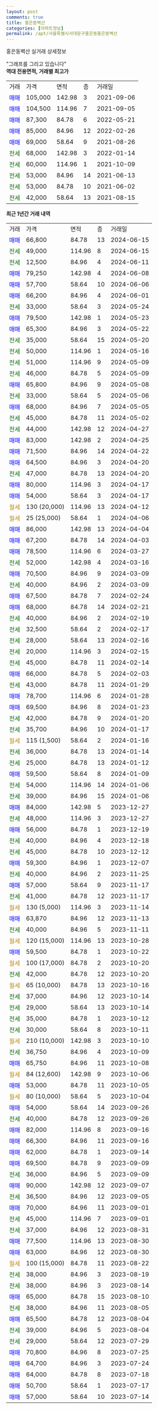 ```yaml
---
layout: post
comments: true
title: 홍은동벽산
categories: [아파트정보]
permalink: /apt/서울특별시서대문구홍은동홍은동벽산
---
```


홍은동벽산 실거래 상세정보

<script type="text/javascript">
  google.charts.load('current', {'packages':['line', 'corechart']});
  google.charts.setOnLoadCallback(drawChart);

  function drawChart() {
    var data = new google.visualization.DataTable();
    data.addColumn('date', '거래일');
    data.addColumn('number', "매매");
    data.addColumn('number', "전세");
    data.addColumn('number', "전매");

    data.addRows([[new Date(Date.parse("2024-06-15")), 66800, null, null], [new Date(Date.parse("2024-06-15")), null, 49000, null], [new Date(Date.parse("2024-06-11")), null, 12500, null], [new Date(Date.parse("2024-06-08")), 79250, null, null], [new Date(Date.parse("2024-06-06")), 57700, null, null], [new Date(Date.parse("2024-06-01")), 66200, null, null], [new Date(Date.parse("2024-05-24")), null, 33000, null], [new Date(Date.parse("2024-05-23")), 79500, null, null], [new Date(Date.parse("2024-05-22")), 65300, null, null], [new Date(Date.parse("2024-05-20")), null, 35000, null], [new Date(Date.parse("2024-05-16")), null, 50000, null], [new Date(Date.parse("2024-05-09")), null, 51000, null], [new Date(Date.parse("2024-05-09")), null, 46000, null], [new Date(Date.parse("2024-05-08")), 65800, null, null], [new Date(Date.parse("2024-05-06")), null, 33000, null], [new Date(Date.parse("2024-05-05")), 68000, null, null], [new Date(Date.parse("2024-05-02")), null, 45000, null], [new Date(Date.parse("2024-04-27")), null, 44000, null], [new Date(Date.parse("2024-04-25")), 83000, null, null], [new Date(Date.parse("2024-04-22")), 71500, null, null], [new Date(Date.parse("2024-04-20")), 64500, null, null], [new Date(Date.parse("2024-04-20")), null, 47000, null], [new Date(Date.parse("2024-04-17")), 80000, null, null], [new Date(Date.parse("2024-04-17")), 54000, null, null], [new Date(Date.parse("2024-04-12")), null, null, null], [new Date(Date.parse("2024-04-06")), null, null, null], [new Date(Date.parse("2024-04-04")), 86000, null, null], [new Date(Date.parse("2024-04-03")), 67200, null, null], [new Date(Date.parse("2024-03-27")), 78500, null, null], [new Date(Date.parse("2024-03-16")), null, 52000, null], [new Date(Date.parse("2024-03-09")), 70500, null, null], [new Date(Date.parse("2024-03-09")), null, 40000, null], [new Date(Date.parse("2024-02-24")), 67500, null, null], [new Date(Date.parse("2024-02-21")), 68000, null, null], [new Date(Date.parse("2024-02-19")), null, 40000, null], [new Date(Date.parse("2024-02-17")), null, 32500, null], [new Date(Date.parse("2024-02-16")), null, 28000, null], [new Date(Date.parse("2024-02-15")), null, 20000, null], [new Date(Date.parse("2024-02-14")), null, 45000, null], [new Date(Date.parse("2024-02-03")), 66000, null, null], [new Date(Date.parse("2024-01-29")), null, 43000, null], [new Date(Date.parse("2024-01-28")), 78700, null, null], [new Date(Date.parse("2024-01-23")), 69500, null, null], [new Date(Date.parse("2024-01-20")), null, 42000, null], [new Date(Date.parse("2024-01-17")), null, 35700, null], [new Date(Date.parse("2024-01-16")), null, null, null], [new Date(Date.parse("2024-01-14")), null, 36000, null], [new Date(Date.parse("2024-01-12")), null, 25000, null], [new Date(Date.parse("2024-01-09")), 59500, null, null], [new Date(Date.parse("2024-01-06")), null, 54000, null], [new Date(Date.parse("2024-01-06")), null, 39000, null], [new Date(Date.parse("2023-12-27")), 84000, null, null], [new Date(Date.parse("2023-12-27")), null, 48000, null], [new Date(Date.parse("2023-12-19")), 56000, null, null], [new Date(Date.parse("2023-12-18")), null, 40000, null], [new Date(Date.parse("2023-12-12")), null, 45000, null], [new Date(Date.parse("2023-12-07")), 59300, null, null], [new Date(Date.parse("2023-11-25")), null, 40000, null], [new Date(Date.parse("2023-11-17")), 57000, null, null], [new Date(Date.parse("2023-11-17")), null, 41000, null], [new Date(Date.parse("2023-11-14")), null, null, null], [new Date(Date.parse("2023-11-13")), 63870, null, null], [new Date(Date.parse("2023-11-11")), null, 40000, null], [new Date(Date.parse("2023-10-28")), null, null, null], [new Date(Date.parse("2023-10-22")), 59500, null, null], [new Date(Date.parse("2023-10-20")), null, null, null], [new Date(Date.parse("2023-10-20")), null, 42000, null], [new Date(Date.parse("2023-10-16")), null, null, null], [new Date(Date.parse("2023-10-14")), null, 37000, null], [new Date(Date.parse("2023-10-14")), null, 29000, null], [new Date(Date.parse("2023-10-12")), null, 35000, null], [new Date(Date.parse("2023-10-11")), null, 30000, null], [new Date(Date.parse("2023-10-10")), null, null, null], [new Date(Date.parse("2023-10-09")), null, 36750, null], [new Date(Date.parse("2023-10-08")), 65750, null, null], [new Date(Date.parse("2023-10-06")), null, null, null], [new Date(Date.parse("2023-10-05")), 53000, null, null], [new Date(Date.parse("2023-10-04")), null, null, null], [new Date(Date.parse("2023-09-26")), 54000, null, null], [new Date(Date.parse("2023-09-26")), null, 40000, null], [new Date(Date.parse("2023-09-16")), 82000, null, null], [new Date(Date.parse("2023-09-16")), 66300, null, null], [new Date(Date.parse("2023-09-14")), 62000, null, null], [new Date(Date.parse("2023-09-09")), 69500, null, null], [new Date(Date.parse("2023-09-09")), null, 36000, null], [new Date(Date.parse("2023-09-07")), 90000, null, null], [new Date(Date.parse("2023-09-05")), null, 36500, null], [new Date(Date.parse("2023-09-01")), 70000, null, null], [new Date(Date.parse("2023-09-01")), null, 45000, null], [new Date(Date.parse("2023-08-31")), null, 37000, null], [new Date(Date.parse("2023-08-30")), 77500, null, null], [new Date(Date.parse("2023-08-30")), 63000, null, null], [new Date(Date.parse("2023-08-22")), null, null, null], [new Date(Date.parse("2023-08-19")), null, 38000, null], [new Date(Date.parse("2023-08-14")), null, 38000, null], [new Date(Date.parse("2023-08-10")), 65000, null, null], [new Date(Date.parse("2023-08-05")), null, 38000, null], [new Date(Date.parse("2023-08-04")), 65500, null, null], [new Date(Date.parse("2023-08-04")), null, 39000, null], [new Date(Date.parse("2023-07-29")), null, 29000, null], [new Date(Date.parse("2023-07-25")), 70800, null, null], [new Date(Date.parse("2023-07-24")), 64700, null, null], [new Date(Date.parse("2023-07-18")), 64000, null, null], [new Date(Date.parse("2023-07-17")), 50700, null, null], [new Date(Date.parse("2023-07-14")), 57000, null, null]]);

    var options = {
      hAxis: {
        format: 'yyyy/MM/dd'
      },    
      lineWidth: 0,
      pointsVisible: true,    
      title: '최근 1년간 유형별 실거래가 분포',
      legend: { position: 'bottom' }
    };

    var formatter = new google.visualization.NumberFormat({pattern:'###,###'} );
    formatter.format(data, 1);
    formatter.format(data, 2);
    
    setTimeout(function() {
        var chart = new google.visualization.LineChart(document.getElementById('columnchart_material'));
        chart.draw(data, (options));
        document.getElementById('loading').style.display = 'none';
    }, 200);
  }
</script>


<div id="loading" style="z-index:20; display: block; margin-left: 0px">"그래프를 그리고 있습니다"</div>
<div id="columnchart_material" style="width: 95%; margin-left: 0px; display: block"></div>
<!-- contents start -->
<b>역대 전용면적, 거래별 최고가</b>
<table class="sortable">
    <tr>
      <td>거래</td>
      <td>가격</td>
      <td>면적</td>
      <td>층</td>
      <td>거래일</td>
    </tr>
        <tr>
          <td><a style="color: blue">매매</a></td>
          <td>105,000</td>
          <td>142.98</td>
          <td>3</td>
          <td>2021-09-06</td>
        </tr>            <tr>
          <td><a style="color: blue">매매</a></td>
          <td>104,500</td>
          <td>114.96</td>
          <td>7</td>
          <td>2021-09-05</td>
        </tr>            <tr>
          <td><a style="color: blue">매매</a></td>
          <td>87,300</td>
          <td>84.78</td>
          <td>6</td>
          <td>2022-05-21</td>
        </tr>            <tr>
          <td><a style="color: blue">매매</a></td>
          <td>85,000</td>
          <td>84.96</td>
          <td>12</td>
          <td>2022-02-26</td>
        </tr>            <tr>
          <td><a style="color: blue">매매</a></td>
          <td>69,000</td>
          <td>58.64</td>
          <td>9</td>
          <td>2021-08-26</td>
        </tr>        
        <tr>
              <td><a style="color: darkgreen">전세</a></td>
              <td>68,000</td>
              <td>142.98</td>
              <td>3</td>
              <td>2022-01-14</td>
            </tr>            <tr>
              <td><a style="color: darkgreen">전세</a></td>
              <td>60,000</td>
              <td>114.96</td>
              <td>1</td>
              <td>2021-10-09</td>
            </tr>            <tr>
              <td><a style="color: darkgreen">전세</a></td>
              <td>53,000</td>
              <td>84.96</td>
              <td>14</td>
              <td>2021-06-13</td>
            </tr>            <tr>
              <td><a style="color: darkgreen">전세</a></td>
              <td>53,000</td>
              <td>84.78</td>
              <td>10</td>
              <td>2021-06-02</td>
            </tr>            <tr>
              <td><a style="color: darkgreen">전세</a></td>
              <td>42,000</td>
              <td>58.64</td>
              <td>13</td>
              <td>2021-08-15</td>
            </tr>        
    
</table>

<b>최근 1년간 거래 내역</b>

<table class="sortable">
    <tr>
      <td>거래</td>
      <td>가격</td>
      <td>면적</td>
      <td>층</td>
      <td>거래일</td>
    </tr>
    <tr>
      <td><a style="color: blue">매매</a></td>
      <td>66,800</td>
      <td>84.78</td>
      <td>13</td>
      <td>2024-06-15</td>
    </tr>          <tr>
      <td><a style="color: darkgreen">전세</a></td>
      <td>49,000</td>
      <td>114.96</td>
      <td>8</td>
      <td>2024-06-15</td>
    </tr>          <tr>
      <td><a style="color: darkgreen">전세</a></td>
      <td>12,500</td>
      <td>84.96</td>
      <td>4</td>
      <td>2024-06-11</td>
    </tr>          <tr>
      <td><a style="color: blue">매매</a></td>
      <td>79,250</td>
      <td>142.98</td>
      <td>4</td>
      <td>2024-06-08</td>
    </tr>          <tr>
      <td><a style="color: blue">매매</a></td>
      <td>57,700</td>
      <td>58.64</td>
      <td>10</td>
      <td>2024-06-06</td>
    </tr>          <tr>
      <td><a style="color: blue">매매</a></td>
      <td>66,200</td>
      <td>84.96</td>
      <td>4</td>
      <td>2024-06-01</td>
    </tr>          <tr>
      <td><a style="color: darkgreen">전세</a></td>
      <td>33,000</td>
      <td>58.64</td>
      <td>3</td>
      <td>2024-05-24</td>
    </tr>          <tr>
      <td><a style="color: blue">매매</a></td>
      <td>79,500</td>
      <td>142.98</td>
      <td>1</td>
      <td>2024-05-23</td>
    </tr>          <tr>
      <td><a style="color: blue">매매</a></td>
      <td>65,300</td>
      <td>84.96</td>
      <td>3</td>
      <td>2024-05-22</td>
    </tr>          <tr>
      <td><a style="color: darkgreen">전세</a></td>
      <td>35,000</td>
      <td>58.64</td>
      <td>15</td>
      <td>2024-05-20</td>
    </tr>          <tr>
      <td><a style="color: darkgreen">전세</a></td>
      <td>50,000</td>
      <td>114.96</td>
      <td>1</td>
      <td>2024-05-16</td>
    </tr>          <tr>
      <td><a style="color: darkgreen">전세</a></td>
      <td>51,000</td>
      <td>114.96</td>
      <td>9</td>
      <td>2024-05-09</td>
    </tr>          <tr>
      <td><a style="color: darkgreen">전세</a></td>
      <td>46,000</td>
      <td>84.78</td>
      <td>5</td>
      <td>2024-05-09</td>
    </tr>          <tr>
      <td><a style="color: blue">매매</a></td>
      <td>65,800</td>
      <td>84.96</td>
      <td>9</td>
      <td>2024-05-08</td>
    </tr>          <tr>
      <td><a style="color: darkgreen">전세</a></td>
      <td>33,000</td>
      <td>58.64</td>
      <td>5</td>
      <td>2024-05-06</td>
    </tr>          <tr>
      <td><a style="color: blue">매매</a></td>
      <td>68,000</td>
      <td>84.96</td>
      <td>7</td>
      <td>2024-05-05</td>
    </tr>          <tr>
      <td><a style="color: darkgreen">전세</a></td>
      <td>45,000</td>
      <td>84.78</td>
      <td>11</td>
      <td>2024-05-02</td>
    </tr>          <tr>
      <td><a style="color: darkgreen">전세</a></td>
      <td>44,000</td>
      <td>142.98</td>
      <td>12</td>
      <td>2024-04-27</td>
    </tr>          <tr>
      <td><a style="color: blue">매매</a></td>
      <td>83,000</td>
      <td>142.98</td>
      <td>2</td>
      <td>2024-04-25</td>
    </tr>          <tr>
      <td><a style="color: blue">매매</a></td>
      <td>71,500</td>
      <td>84.96</td>
      <td>14</td>
      <td>2024-04-22</td>
    </tr>          <tr>
      <td><a style="color: blue">매매</a></td>
      <td>64,500</td>
      <td>84.96</td>
      <td>3</td>
      <td>2024-04-20</td>
    </tr>          <tr>
      <td><a style="color: darkgreen">전세</a></td>
      <td>47,000</td>
      <td>84.78</td>
      <td>13</td>
      <td>2024-04-20</td>
    </tr>          <tr>
      <td><a style="color: blue">매매</a></td>
      <td>80,000</td>
      <td>114.96</td>
      <td>3</td>
      <td>2024-04-17</td>
    </tr>          <tr>
      <td><a style="color: blue">매매</a></td>
      <td>54,000</td>
      <td>58.64</td>
      <td>3</td>
      <td>2024-04-17</td>
    </tr>          <tr>
      <td><a style="color: darkgoldenrod">월세</a></td>
      <td>130 (20,000)</td>
      <td>114.96</td>
      <td>13</td>
      <td>2024-04-12</td>
    </tr>          <tr>
      <td><a style="color: darkgoldenrod">월세</a></td>
      <td>25 (25,000)</td>
      <td>58.64</td>
      <td>1</td>
      <td>2024-04-06</td>
    </tr>          <tr>
      <td><a style="color: blue">매매</a></td>
      <td>86,000</td>
      <td>142.98</td>
      <td>13</td>
      <td>2024-04-04</td>
    </tr>          <tr>
      <td><a style="color: blue">매매</a></td>
      <td>67,200</td>
      <td>84.78</td>
      <td>14</td>
      <td>2024-04-03</td>
    </tr>          <tr>
      <td><a style="color: blue">매매</a></td>
      <td>78,500</td>
      <td>114.96</td>
      <td>6</td>
      <td>2024-03-27</td>
    </tr>          <tr>
      <td><a style="color: darkgreen">전세</a></td>
      <td>52,000</td>
      <td>142.98</td>
      <td>4</td>
      <td>2024-03-16</td>
    </tr>          <tr>
      <td><a style="color: blue">매매</a></td>
      <td>70,500</td>
      <td>84.96</td>
      <td>9</td>
      <td>2024-03-09</td>
    </tr>          <tr>
      <td><a style="color: darkgreen">전세</a></td>
      <td>40,000</td>
      <td>84.96</td>
      <td>2</td>
      <td>2024-03-09</td>
    </tr>          <tr>
      <td><a style="color: blue">매매</a></td>
      <td>67,500</td>
      <td>84.78</td>
      <td>7</td>
      <td>2024-02-24</td>
    </tr>          <tr>
      <td><a style="color: blue">매매</a></td>
      <td>68,000</td>
      <td>84.78</td>
      <td>14</td>
      <td>2024-02-21</td>
    </tr>          <tr>
      <td><a style="color: darkgreen">전세</a></td>
      <td>40,000</td>
      <td>84.96</td>
      <td>2</td>
      <td>2024-02-19</td>
    </tr>          <tr>
      <td><a style="color: darkgreen">전세</a></td>
      <td>32,500</td>
      <td>58.64</td>
      <td>2</td>
      <td>2024-02-17</td>
    </tr>          <tr>
      <td><a style="color: darkgreen">전세</a></td>
      <td>28,000</td>
      <td>58.64</td>
      <td>13</td>
      <td>2024-02-16</td>
    </tr>          <tr>
      <td><a style="color: darkgreen">전세</a></td>
      <td>20,000</td>
      <td>114.96</td>
      <td>3</td>
      <td>2024-02-15</td>
    </tr>          <tr>
      <td><a style="color: darkgreen">전세</a></td>
      <td>45,000</td>
      <td>84.78</td>
      <td>11</td>
      <td>2024-02-14</td>
    </tr>          <tr>
      <td><a style="color: blue">매매</a></td>
      <td>66,000</td>
      <td>84.78</td>
      <td>5</td>
      <td>2024-02-03</td>
    </tr>          <tr>
      <td><a style="color: darkgreen">전세</a></td>
      <td>43,000</td>
      <td>84.78</td>
      <td>11</td>
      <td>2024-01-29</td>
    </tr>          <tr>
      <td><a style="color: blue">매매</a></td>
      <td>78,700</td>
      <td>114.96</td>
      <td>6</td>
      <td>2024-01-28</td>
    </tr>          <tr>
      <td><a style="color: blue">매매</a></td>
      <td>69,500</td>
      <td>84.96</td>
      <td>8</td>
      <td>2024-01-23</td>
    </tr>          <tr>
      <td><a style="color: darkgreen">전세</a></td>
      <td>42,000</td>
      <td>84.78</td>
      <td>9</td>
      <td>2024-01-20</td>
    </tr>          <tr>
      <td><a style="color: darkgreen">전세</a></td>
      <td>35,700</td>
      <td>84.96</td>
      <td>10</td>
      <td>2024-01-17</td>
    </tr>          <tr>
      <td><a style="color: darkgoldenrod">월세</a></td>
      <td>115 (1,500)</td>
      <td>58.64</td>
      <td>2</td>
      <td>2024-01-16</td>
    </tr>          <tr>
      <td><a style="color: darkgreen">전세</a></td>
      <td>36,000</td>
      <td>84.78</td>
      <td>13</td>
      <td>2024-01-14</td>
    </tr>          <tr>
      <td><a style="color: darkgreen">전세</a></td>
      <td>25,000</td>
      <td>84.78</td>
      <td>13</td>
      <td>2024-01-12</td>
    </tr>          <tr>
      <td><a style="color: blue">매매</a></td>
      <td>59,500</td>
      <td>58.64</td>
      <td>8</td>
      <td>2024-01-09</td>
    </tr>          <tr>
      <td><a style="color: darkgreen">전세</a></td>
      <td>54,000</td>
      <td>114.96</td>
      <td>14</td>
      <td>2024-01-06</td>
    </tr>          <tr>
      <td><a style="color: darkgreen">전세</a></td>
      <td>39,000</td>
      <td>84.96</td>
      <td>15</td>
      <td>2024-01-06</td>
    </tr>          <tr>
      <td><a style="color: blue">매매</a></td>
      <td>84,000</td>
      <td>142.98</td>
      <td>5</td>
      <td>2023-12-27</td>
    </tr>          <tr>
      <td><a style="color: darkgreen">전세</a></td>
      <td>48,000</td>
      <td>114.96</td>
      <td>3</td>
      <td>2023-12-27</td>
    </tr>          <tr>
      <td><a style="color: blue">매매</a></td>
      <td>56,000</td>
      <td>84.78</td>
      <td>1</td>
      <td>2023-12-19</td>
    </tr>          <tr>
      <td><a style="color: darkgreen">전세</a></td>
      <td>40,000</td>
      <td>84.96</td>
      <td>4</td>
      <td>2023-12-18</td>
    </tr>          <tr>
      <td><a style="color: darkgreen">전세</a></td>
      <td>45,000</td>
      <td>84.78</td>
      <td>10</td>
      <td>2023-12-12</td>
    </tr>          <tr>
      <td><a style="color: blue">매매</a></td>
      <td>59,300</td>
      <td>84.96</td>
      <td>1</td>
      <td>2023-12-07</td>
    </tr>          <tr>
      <td><a style="color: darkgreen">전세</a></td>
      <td>40,000</td>
      <td>84.96</td>
      <td>2</td>
      <td>2023-11-25</td>
    </tr>          <tr>
      <td><a style="color: blue">매매</a></td>
      <td>57,000</td>
      <td>58.64</td>
      <td>9</td>
      <td>2023-11-17</td>
    </tr>          <tr>
      <td><a style="color: darkgreen">전세</a></td>
      <td>41,000</td>
      <td>84.78</td>
      <td>12</td>
      <td>2023-11-17</td>
    </tr>          <tr>
      <td><a style="color: darkgoldenrod">월세</a></td>
      <td>130 (5,000)</td>
      <td>114.96</td>
      <td>3</td>
      <td>2023-11-14</td>
    </tr>          <tr>
      <td><a style="color: blue">매매</a></td>
      <td>63,870</td>
      <td>84.96</td>
      <td>12</td>
      <td>2023-11-13</td>
    </tr>          <tr>
      <td><a style="color: darkgreen">전세</a></td>
      <td>40,000</td>
      <td>84.96</td>
      <td>5</td>
      <td>2023-11-11</td>
    </tr>          <tr>
      <td><a style="color: darkgoldenrod">월세</a></td>
      <td>120 (15,000)</td>
      <td>114.96</td>
      <td>13</td>
      <td>2023-10-28</td>
    </tr>          <tr>
      <td><a style="color: blue">매매</a></td>
      <td>59,500</td>
      <td>84.78</td>
      <td>1</td>
      <td>2023-10-22</td>
    </tr>          <tr>
      <td><a style="color: darkgoldenrod">월세</a></td>
      <td>100 (17,000)</td>
      <td>84.78</td>
      <td>2</td>
      <td>2023-10-20</td>
    </tr>          <tr>
      <td><a style="color: darkgreen">전세</a></td>
      <td>42,000</td>
      <td>84.78</td>
      <td>12</td>
      <td>2023-10-20</td>
    </tr>          <tr>
      <td><a style="color: darkgoldenrod">월세</a></td>
      <td>65 (10,000)</td>
      <td>84.78</td>
      <td>13</td>
      <td>2023-10-16</td>
    </tr>          <tr>
      <td><a style="color: darkgreen">전세</a></td>
      <td>37,000</td>
      <td>84.96</td>
      <td>12</td>
      <td>2023-10-14</td>
    </tr>          <tr>
      <td><a style="color: darkgreen">전세</a></td>
      <td>29,000</td>
      <td>58.64</td>
      <td>13</td>
      <td>2023-10-14</td>
    </tr>          <tr>
      <td><a style="color: darkgreen">전세</a></td>
      <td>35,000</td>
      <td>84.78</td>
      <td>1</td>
      <td>2023-10-12</td>
    </tr>          <tr>
      <td><a style="color: darkgreen">전세</a></td>
      <td>30,000</td>
      <td>58.64</td>
      <td>8</td>
      <td>2023-10-11</td>
    </tr>          <tr>
      <td><a style="color: darkgoldenrod">월세</a></td>
      <td>210 (10,000)</td>
      <td>142.98</td>
      <td>3</td>
      <td>2023-10-10</td>
    </tr>          <tr>
      <td><a style="color: darkgreen">전세</a></td>
      <td>36,750</td>
      <td>84.96</td>
      <td>4</td>
      <td>2023-10-09</td>
    </tr>          <tr>
      <td><a style="color: blue">매매</a></td>
      <td>65,750</td>
      <td>84.96</td>
      <td>11</td>
      <td>2023-10-08</td>
    </tr>          <tr>
      <td><a style="color: darkgoldenrod">월세</a></td>
      <td>84 (12,600)</td>
      <td>142.98</td>
      <td>9</td>
      <td>2023-10-06</td>
    </tr>          <tr>
      <td><a style="color: blue">매매</a></td>
      <td>53,000</td>
      <td>84.78</td>
      <td>11</td>
      <td>2023-10-05</td>
    </tr>          <tr>
      <td><a style="color: darkgoldenrod">월세</a></td>
      <td>80 (10,000)</td>
      <td>58.64</td>
      <td>5</td>
      <td>2023-10-04</td>
    </tr>          <tr>
      <td><a style="color: blue">매매</a></td>
      <td>54,000</td>
      <td>58.64</td>
      <td>14</td>
      <td>2023-09-26</td>
    </tr>          <tr>
      <td><a style="color: darkgreen">전세</a></td>
      <td>40,000</td>
      <td>84.78</td>
      <td>12</td>
      <td>2023-09-26</td>
    </tr>          <tr>
      <td><a style="color: blue">매매</a></td>
      <td>82,000</td>
      <td>114.96</td>
      <td>8</td>
      <td>2023-09-16</td>
    </tr>          <tr>
      <td><a style="color: blue">매매</a></td>
      <td>66,300</td>
      <td>84.96</td>
      <td>11</td>
      <td>2023-09-16</td>
    </tr>          <tr>
      <td><a style="color: blue">매매</a></td>
      <td>62,000</td>
      <td>84.78</td>
      <td>1</td>
      <td>2023-09-14</td>
    </tr>          <tr>
      <td><a style="color: blue">매매</a></td>
      <td>69,500</td>
      <td>84.78</td>
      <td>9</td>
      <td>2023-09-09</td>
    </tr>          <tr>
      <td><a style="color: darkgreen">전세</a></td>
      <td>36,000</td>
      <td>84.96</td>
      <td>5</td>
      <td>2023-09-09</td>
    </tr>          <tr>
      <td><a style="color: blue">매매</a></td>
      <td>90,000</td>
      <td>142.98</td>
      <td>12</td>
      <td>2023-09-07</td>
    </tr>          <tr>
      <td><a style="color: darkgreen">전세</a></td>
      <td>36,500</td>
      <td>84.96</td>
      <td>12</td>
      <td>2023-09-05</td>
    </tr>          <tr>
      <td><a style="color: blue">매매</a></td>
      <td>70,000</td>
      <td>84.96</td>
      <td>11</td>
      <td>2023-09-01</td>
    </tr>          <tr>
      <td><a style="color: darkgreen">전세</a></td>
      <td>45,000</td>
      <td>114.96</td>
      <td>7</td>
      <td>2023-09-01</td>
    </tr>          <tr>
      <td><a style="color: darkgreen">전세</a></td>
      <td>37,000</td>
      <td>84.96</td>
      <td>12</td>
      <td>2023-08-31</td>
    </tr>          <tr>
      <td><a style="color: blue">매매</a></td>
      <td>77,500</td>
      <td>114.96</td>
      <td>13</td>
      <td>2023-08-30</td>
    </tr>          <tr>
      <td><a style="color: blue">매매</a></td>
      <td>63,000</td>
      <td>84.96</td>
      <td>12</td>
      <td>2023-08-30</td>
    </tr>          <tr>
      <td><a style="color: darkgoldenrod">월세</a></td>
      <td>100 (15,000)</td>
      <td>84.78</td>
      <td>11</td>
      <td>2023-08-22</td>
    </tr>          <tr>
      <td><a style="color: darkgreen">전세</a></td>
      <td>38,000</td>
      <td>84.96</td>
      <td>3</td>
      <td>2023-08-19</td>
    </tr>          <tr>
      <td><a style="color: darkgreen">전세</a></td>
      <td>38,000</td>
      <td>84.96</td>
      <td>3</td>
      <td>2023-08-14</td>
    </tr>          <tr>
      <td><a style="color: blue">매매</a></td>
      <td>65,000</td>
      <td>84.78</td>
      <td>15</td>
      <td>2023-08-10</td>
    </tr>          <tr>
      <td><a style="color: darkgreen">전세</a></td>
      <td>38,000</td>
      <td>84.96</td>
      <td>11</td>
      <td>2023-08-05</td>
    </tr>          <tr>
      <td><a style="color: blue">매매</a></td>
      <td>65,500</td>
      <td>84.78</td>
      <td>12</td>
      <td>2023-08-04</td>
    </tr>          <tr>
      <td><a style="color: darkgreen">전세</a></td>
      <td>39,000</td>
      <td>84.96</td>
      <td>5</td>
      <td>2023-08-04</td>
    </tr>          <tr>
      <td><a style="color: darkgreen">전세</a></td>
      <td>29,000</td>
      <td>58.64</td>
      <td>12</td>
      <td>2023-07-29</td>
    </tr>          <tr>
      <td><a style="color: blue">매매</a></td>
      <td>70,800</td>
      <td>84.96</td>
      <td>8</td>
      <td>2023-07-25</td>
    </tr>          <tr>
      <td><a style="color: blue">매매</a></td>
      <td>64,700</td>
      <td>84.96</td>
      <td>3</td>
      <td>2023-07-24</td>
    </tr>          <tr>
      <td><a style="color: blue">매매</a></td>
      <td>64,000</td>
      <td>84.78</td>
      <td>8</td>
      <td>2023-07-18</td>
    </tr>          <tr>
      <td><a style="color: blue">매매</a></td>
      <td>50,700</td>
      <td>58.64</td>
      <td>1</td>
      <td>2023-07-17</td>
    </tr>          <tr>
      <td><a style="color: blue">매매</a></td>
      <td>57,000</td>
      <td>58.64</td>
      <td>10</td>
      <td>2023-07-14</td>
    </tr>      </table>
<!-- contents end -->    

